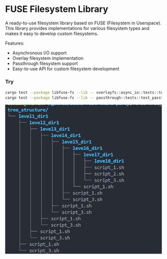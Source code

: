 # FUSE Filesystem Library 

A ready-to-use filesystem library based on FUSE (Filesystem in Userspace). This library provides implementations for various filesystem types and makes it easy to develop custom filesystems.

Features:
- Asynchronous I/O support
- Overlay filesystem implementation
- Passthrough filesystem support
- Easy-to-use API for custom filesystem development


### Try
```bash
cargo test --package libfuse-fs --lib -- overlayfs::async_io::tests::test_a_ovlfs --exact --nocapture --ignored > test.log 2>&1
cargo test --package libfuse-fs --lib -- passthrough::tests::test_passthrough --exact --nocapture --ignored 
```
![alt text](image.png)